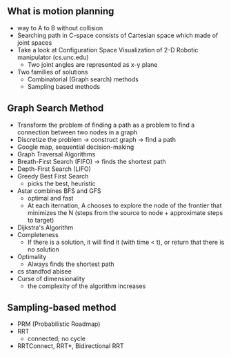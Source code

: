 ## What is motion planning
- way to A to B without collision
- Searching path in C-space consists of Cartesian space  which made of joint spaces
- Take a look at Configuration Space Visualization of 2-D Robotic manipulator (cs.unc.edu)
	- Two joint angles are represented as x-y plane
- Two families of solutions
	- Combinatorial (Graph search) methods
	- Sampling based methods
## Graph Search Method
- Transform the problem of finding a path as a problem to find a connection between two nodes in a graph
- Discretize the problem → construct graph → find a path
- Google map, sequential decision-making
- Graph Traversal Algorithms
- Breath-First Search (FIFO) → finds the shortest path
- Depth-First Search (LIFO) 
- Greedy Best First Search
	- picks the best, heuristic
- Astar combines BFS and GFS
	- optimal and fast
	- At each iternation, A chooses to explore the node of the frontier that minimizes the N (steps from the source to node + approximate steps to target)
- Dijkstra's Algorithm
- Completeness
	- If there is a solution, it will find it (with time < t), or return that there is no solution
- Optimality
	- Always finds the shortest path
- cs standfod abisee
- Curse of dimensionality
	- the complexity of the algorithm increases

## Sampling-based method
- PRM (Probabilistic Roadmap)
- RRT
	- connected; no cycle
- RRTConnect, RRT*, Bidirectional RRT